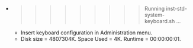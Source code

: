 * >>>>>>>>> Running inst-std-system-keyboard.sh ...
  * Insert keyboard configuration in Administration menu.
  * Disk size = 4807304K. Space Used = 4K. Runtime = 00:00:00:01.

